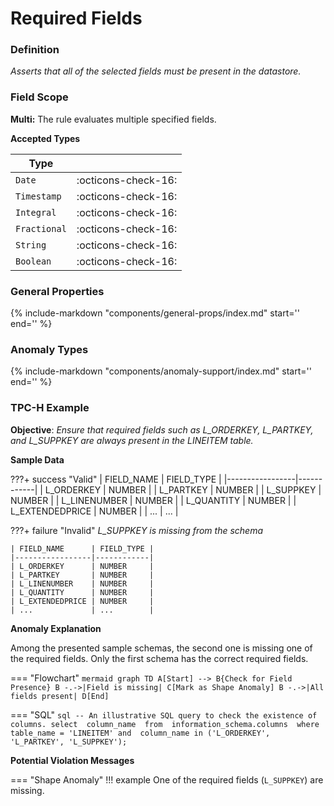 # Required Fields

### Definition

*Asserts that all of the selected fields must be present in the datastore.*

### Field Scope

**Multi:** The rule evaluates multiple specified fields.

**Accepted Types**

| Type        |                          |
|-------------|--------------------------|
| `Date`      | <div style="text-align:center">:octicons-check-16:</div> |
| `Timestamp` | <div style="text-align:center">:octicons-check-16:</div> |
| `Integral`  | <div style="text-align:center">:octicons-check-16:</div> |
| `Fractional`| <div style="text-align:center">:octicons-check-16:</div> |
| `String`    | <div style="text-align:center">:octicons-check-16:</div> |
| `Boolean`   | <div style="text-align:center">:octicons-check-16:</div> |

### General Properties

{%
    include-markdown "components/general-props/index.md"
    start='<!-- none-props--start -->'
    end='<!-- none-props--end -->' 
%}

### Anomaly Types

{%
    include-markdown "components/anomaly-support/index.md"
    start='<!-- shape-only--start -->'
    end='<!-- shape-only--end -->'
%}

### TPC-H Example

**Objective**: *Ensure that required fields such as L_ORDERKEY, L_PARTKEY, and L_SUPPKEY are always present in the LINEITEM table.*

**Sample Data**

???+ success "Valid"
    | FIELD_NAME      | FIELD_TYPE |
    |-----------------|------------|
    | L_ORDERKEY      | NUMBER     |
    | L_PARTKEY       | NUMBER     |
    | L_SUPPKEY       | NUMBER     |
    | L_LINENUMBER    | NUMBER     |
    | L_QUANTITY      | NUMBER     |
    | L_EXTENDEDPRICE | NUMBER     |
    | ...             | ...        |

???+ failure "Invalid"
    *L_SUPPKEY is missing from the schema*

    | FIELD_NAME      | FIELD_TYPE |
    |-----------------|------------|
    | L_ORDERKEY      | NUMBER     |
    | L_PARTKEY       | NUMBER     |
    | L_LINENUMBER    | NUMBER     |
    | L_QUANTITY      | NUMBER     |
    | L_EXTENDEDPRICE | NUMBER     |
    | ...             | ...        |

**Anomaly Explanation**

Among the presented sample schemas, the second one is missing one of the required fields. Only the first schema has the correct required fields.

=== "Flowchart"
    ```mermaid
    graph TD
    A[Start] --> B{Check for Field Presence}
    B -.->|Field is missing| C[Mark as Shape Anomaly]
    B -.->|All fields present| D[End]
    ```

=== "SQL"
    ```sql
    -- An illustrative SQL query to check the existence of columns.
    select 
        column_name 
    from 
        information_schema.columns 
    where 
        table_name = 'LINEITEM' and 
        column_name in ('L_ORDERKEY', 'L_PARTKEY', 'L_SUPPKEY');
    ```

**Potential Violation Messages**

=== "Shape Anomaly"
    !!! example
        One of the required fields (`L_SUPPKEY`) are missing.
